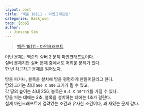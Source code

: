 ```yaml
---
layout: post
title: "백준 18111 - 마인크래프트"
categories: Baekjoon
tags: [cpp]
author:
  - Jinseop Sim
---
```

> [백준 18111 - 마인크래프트](https://www.acmicpc.net/problem/18111)

이번 문제는 백준의 실버 2 문제 마인크래프트이다.  
실버 문제지만 실버 문제 중에서도 어려운 문제가 있다.  
한 번 차근차근 문제를 읽어보자.  

땅을 파거나, 블록을 설치해 땅을 평평하게 만들어달라고 한다.  
땅의 크기는 최대 ```500 X 500``` 크기가 될 수 있고,  
각 땅의 높이는 최대 256, 블록은 ```6.4 X 10^7```개를 가질 수 있다.  
땅을 파는 데에는 2초, 블록을 설치하는 데에는 1초가 걸린다.  
실제 마인크래프트에 걸려있는 조건과 유사한 조건이다, 꽤 재밌는 문제 같다.  

